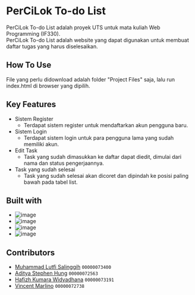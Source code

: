 # PerCiLok To-do List

PerCiLok To-do List adalah proyek UTS untuk mata kuliah Web Programming (IF330).<br />
PerCiLok To-do List adalah website yang dapat digunakan untuk membuat daftar tugas yang harus diselesaikan.

## How To Use

File yang perlu didownload adalah folder "Project Files" saja, lalu run index.html di browser yang dipilih.

## Key Features

* Sistem Register
  - Terdapat sistem register untuk mendaftarkan akun pengguna baru.
* Sistem Login
  - Terdapat sistem login untuk para pengguna lama yang sudah memiliki akun.
* Edit Task
  - Task yang sudah dimasukkan ke daftar dapat diedit, dimulai dari nama dan status pengerjaannya.
* Task yang sudah selesai
  - Task yang sudah selesai akan dicoret dan dipindah ke posisi paling bawah pada tabel list.
 
## Built with 

* ![image](https://img.shields.io/badge/daisyUI-1ad1a5?style=for-the-badge&logo=daisyui&logoColor=white)
* ![image](https://img.shields.io/badge/Tailwind_CSS-38B2AC?style=for-the-badge&logo=tailwind-css&logoColor=white)
* ![image](https://img.shields.io/badge/PHP-777BB4?style=for-the-badge&logo=php&logoColor=white)
* ![image](https://img.shields.io/badge/javascript-%23323330.svg?style=for-the-badge&logo=javascript&logoColor=%23F7DF1E)

## Contributors

* [Muhammad Lutfi Salinggih](https://www.instagram.com/salinggih_/)	`00000073400`
* [Aditya Stephen Hung](https://www.instagram.com/adityastpn_/)		`00000072563`
* [Hafizh Kumara Widyadhana](https://www.instagram.com/haaa_kw/)	`00000073191`
* [Vincent Marlino](https://www.instagram.com/marli.no/)		`00000072738`
